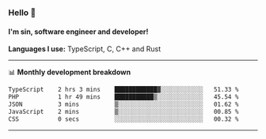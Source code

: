 ### Hello 👋
#### I'm sin, software engineer and developer!

**Languages I use:** TypeScript, C, C++ and Rust

---
📊 **Monthly development breakdown**

<!--START_SECTION:waka-->

```txt
TypeScript    2 hrs 3 mins    ████████████▓░░░░░░░░░░░░   51.33 %
PHP           1 hr 49 mins    ███████████▒░░░░░░░░░░░░░   45.54 %
JSON          3 mins          ▒░░░░░░░░░░░░░░░░░░░░░░░░   01.62 %
JavaScript    2 mins          ▒░░░░░░░░░░░░░░░░░░░░░░░░   00.85 %
CSS           0 secs          ░░░░░░░░░░░░░░░░░░░░░░░░░   00.32 %
```

<!--END_SECTION:waka-->

---
